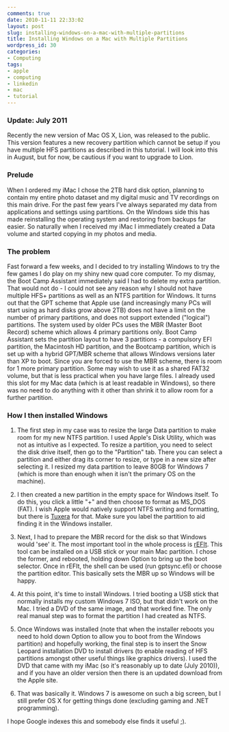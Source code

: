 ```yaml
---
comments: true
date: 2010-11-11 22:33:02
layout: post
slug: installing-windows-on-a-mac-with-multiple-partitions
title: Installing Windows on a Mac with Multiple Partitions
wordpress_id: 30
categories:
- Computing
tags:
- apple
- computing
- linkedin
- mac
- tutorial
---
```


### Update: July 2011


Recently the new version of Mac OS X, Lion, was released to the public. This version features a new recovery partition which cannot be setup if you have multiple HFS partitions as described in this tutorial. I will look into this in August, but for now, be cautious if you want to upgrade to Lion.


### Prelude


When I ordered my iMac I chose the 2TB hard disk option, planning to contain my entire photo dataset and my digital music and TV recordings on this main drive. For the past few years I've always separated my data from applications and settings using partitions. On the Windows side this has made reinstalling the operating system and restoring from backups far easier. So naturally when I received my iMac I immediately created a Data volume and started copying in my photos and media.


### The problem


Fast forward a few weeks, and I decided to try installing Windows to try the few games I do play on my shiny new quad core computer. To my dismay, the Boot Camp Assistant immediately said I had to delete my extra partition. That would not do - I could not see any reason why I should not have multiple HFS+ partitions as well as an NTFS partition for Windows. It turns out that the GPT scheme that Apple use (and increasingly many PCs will start using as hard disks grow above 2TB) does not have a limit on the number of primary partitions, and does not support extended ("logical") partitions. The system used by older PCs uses the MBR (Master Boot Record) scheme which allows 4 primary partitions only. Boot Camp Assistant sets the partition layout to have 3 partitions - a compulsory EFI partition, the Macintosh HD partition, and the Bootcamp partition, which is set up with a hybrid GPT/MBR scheme that allows Windows versions later than XP to boot. Since you are forced to use the MBR scheme, there is room for 1 more primary partition. Some may wish to use it as a shared FAT32 volume, but that is less practical when you have large files. I already used this slot for my Mac data (which is at least readable in Windows), so there was no need to do anything with it other than shrink it to allow room for a further partition.<!-- more -->


### How I then installed Windows





	
  1. The first step in my case was to resize the large Data partition to make room for my new NTFS partition. I used Apple's Disk Utility, which was not as intuitive as I expected. To resize a partition, you need to select the disk drive itself, then go to the "Partition" tab. There you can select a partition and either drag its corner to resize, or type in a new size after selecting it. I resized my data partition to leave 80GB for Windows 7 (which is more than enough when it isn't the primary OS on the machine).

	
  2. I then created a new partition in the empty space for Windows itself. To do this, you click a little "+" and then choose to format as MS_DOS (FAT). I wish Apple would natively support NTFS writing and formatting, but there is [Tuxera](http://www.tuxera.com/) for that. Make sure you label the partition to aid finding it in the Windows installer.

	
  3. Next, I had to prepare the MBR record for the disk so that Windows would 'see' it. The most important tool in the whole process is [rEFIt](http://refit.sourceforge.net/). This tool can be installed on a USB stick or your main Mac partition. I chose the former, and rebooted, holding down Option to bring up the boot selector. Once in rEFIt, the shell can be used (run gptsync.efi) or choose the partition editor. This basically sets the MBR up so Windows will be happy.

	
  4. At this point, it's time to install Windows. I tried booting a USB stick that normally installs my custom Windows 7 ISO, but that didn't work on the Mac. I tried a DVD of the same image, and that worked fine. The only real manual step was to format the partition I had created as NTFS.

	
  5. Once Windows was installed (note that when the installer reboots you need to hold down Option to allow you to boot from the Windows partition) and hopefully working, the final step is to insert the Snow Leopard installation DVD to install drivers (to enable reading of HFS partitions amongst other useful things like graphics drivers). I used the DVD that came with my iMac (so it's reasonably up to date (July 2010)), and if you have an older version then there is an updated download from the Apple site.

	
  6. That was basically it. Windows 7 is awesome on such a big screen, but I still prefer OS X for getting things done (excluding gaming and .NET programming).


I hope Google indexes this and somebody else finds it useful ;).
